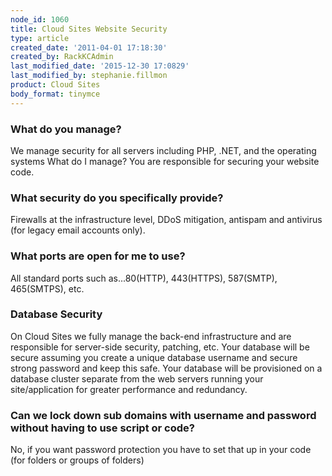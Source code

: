 ```yaml
---
node_id: 1060
title: Cloud Sites Website Security
type: article
created_date: '2011-04-01 17:18:30'
created_by: RackKCAdmin
last_modified_date: '2015-12-30 17:0829'
last_modified_by: stephanie.fillmon
product: Cloud Sites
body_format: tinymce
---
```


### What do you manage?

We manage security for all servers including PHP, .NET, and the
operating systems What do I manage? You are responsible for securing
your website code. 

### What security do you specifically provide?

Firewalls at the infrastructure level, DDoS mitigation, antispam and
antivirus (for legacy email accounts only).

### What ports are open for me to use?

All standard ports such as...80(HTTP), 443(HTTPS), 587(SMTP),
465(SMTPS), etc.

### Database Security

On Cloud Sites we fully manage the back-end infrastructure and are
responsible for server-side security, patching, etc.  Your database will
be secure assuming you create a unique database username and secure
strong password and keep this safe.  Your database will be provisioned
on a database cluster separate from the web servers running your
site/application for greater performance and redundancy.

### Can we lock down sub domains with username and password without having to use script or code?

No, if you want password protection you have to set that up in your code
(for folders or groups of folders)

